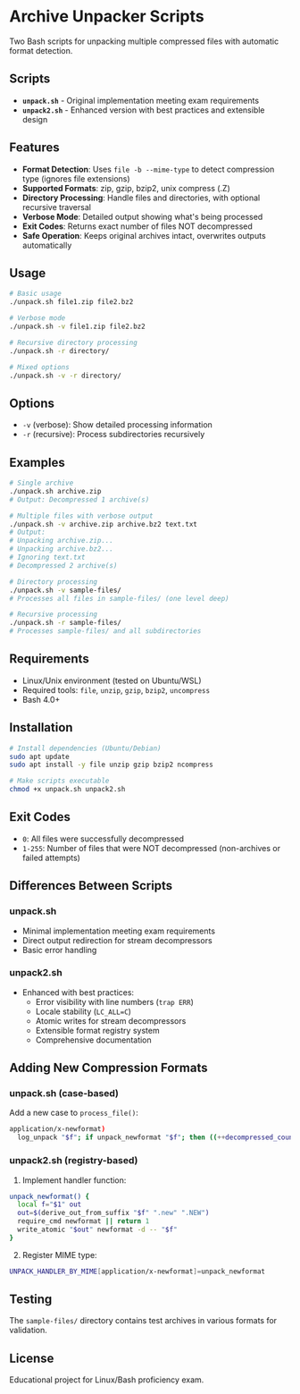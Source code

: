 # Archive Unpacker Scripts

Two Bash scripts for unpacking multiple compressed files with automatic format detection.

## Scripts

- **`unpack.sh`** - Original implementation meeting exam requirements
- **`unpack2.sh`** - Enhanced version with best practices and extensible design

## Features

- **Format Detection**: Uses `file -b --mime-type` to detect compression type (ignores file extensions)
- **Supported Formats**: zip, gzip, bzip2, unix compress (.Z)
- **Directory Processing**: Handle files and directories, with optional recursive traversal
- **Verbose Mode**: Detailed output showing what's being processed
- **Exit Codes**: Returns exact number of files NOT decompressed
- **Safe Operation**: Keeps original archives intact, overwrites outputs automatically

## Usage

```bash
# Basic usage
./unpack.sh file1.zip file2.bz2

# Verbose mode
./unpack.sh -v file1.zip file2.bz2

# Recursive directory processing
./unpack.sh -r directory/

# Mixed options
./unpack.sh -v -r directory/
```

## Options

- `-v` (verbose): Show detailed processing information
- `-r` (recursive): Process subdirectories recursively

## Examples

```bash
# Single archive
./unpack.sh archive.zip
# Output: Decompressed 1 archive(s)

# Multiple files with verbose output
./unpack.sh -v archive.zip archive.bz2 text.txt
# Output:
# Unpacking archive.zip...
# Unpacking archive.bz2...
# Ignoring text.txt
# Decompressed 2 archive(s)

# Directory processing
./unpack.sh -v sample-files/
# Processes all files in sample-files/ (one level deep)

# Recursive processing
./unpack.sh -r sample-files/
# Processes sample-files/ and all subdirectories
```

## Requirements

- Linux/Unix environment (tested on Ubuntu/WSL)
- Required tools: `file`, `unzip`, `gzip`, `bzip2`, `uncompress`
- Bash 4.0+

## Installation

```bash
# Install dependencies (Ubuntu/Debian)
sudo apt update
sudo apt install -y file unzip gzip bzip2 ncompress

# Make scripts executable
chmod +x unpack.sh unpack2.sh
```

## Exit Codes

- `0`: All files were successfully decompressed
- `1-255`: Number of files that were NOT decompressed (non-archives or failed attempts)

## Differences Between Scripts

### unpack.sh
- Minimal implementation meeting exam requirements
- Direct output redirection for stream decompressors
- Basic error handling

### unpack2.sh
- Enhanced with best practices:
  - Error visibility with line numbers (`trap ERR`)
  - Locale stability (`LC_ALL=C`)
  - Atomic writes for stream decompressors
  - Extensible format registry system
  - Comprehensive documentation

## Adding New Compression Formats

### unpack.sh (case-based)
Add a new case to `process_file()`:
```bash
application/x-newformat)
  log_unpack "$f"; if unpack_newformat "$f"; then ((++decompressed_count)); else ((++not_decompressed_count)); (( VERBOSE )) && printf 'Failed %s\n' "$(basename -- "$f")"; fi ;;
```

### unpack2.sh (registry-based)
1. Implement handler function:
```bash
unpack_newformat() {
  local f="$1" out
  out=$(derive_out_from_suffix "$f" ".new" ".NEW")
  require_cmd newformat || return 1
  write_atomic "$out" newformat -d -- "$f"
}
```

2. Register MIME type:
```bash
UNPACK_HANDLER_BY_MIME[application/x-newformat]=unpack_newformat
```

## Testing

The `sample-files/` directory contains test archives in various formats for validation.

## License

Educational project for Linux/Bash proficiency exam.
